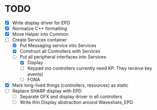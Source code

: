 # TODO

- [x] Write display driver for EPD
- [x] Normalize C++ formatting
- [x] Move Helper into Common
- [ ] Create Services container
  - [x] Put Messaging service into Services
  - [x] Construct all Controllers with Services
  - [ ] Put all peripheral interfaces into Services
    - [x] Display
    - [ ] Keypad (no controllers currently need KP. They receive key events)
    - [ ] FONA
- [x] Mark long-lived things (controllers, resources) as static
- [ ] Replace SHARP display with EPD
  - [ ] Separate GFX and display driver in all controllers
  - [ ] Write thin Display abstraction around Waveshare_EPD
